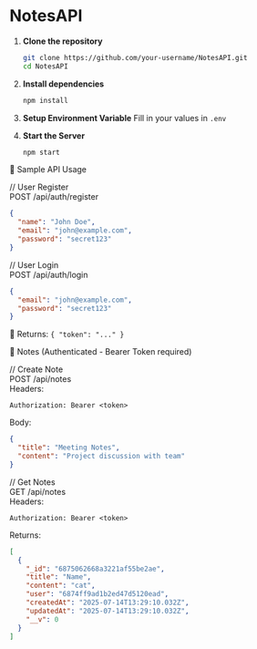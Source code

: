 # NotesAPI

1. **Clone the repository**
   ```bash
   git clone https://github.com/your-username/NotesAPI.git
   cd NotesAPI
   ```

2. **Install dependencies**
   ```bash
   npm install
   ```

3. **Setup Environment Variable**
   Fill in your values in `.env`

4. **Start the Server**
   ```bash
   npm start
   ```

📄 Sample API Usage

// User Register  
POST /api/auth/register  
```json
{
  "name": "John Doe",
  "email": "john@example.com",
  "password": "secret123"
}
```

// User Login  
POST /api/auth/login  
```json
{
  "email": "john@example.com",
  "password": "secret123"
}
```

🔁 Returns: `{ "token": "..." }`

📝 Notes (Authenticated - Bearer Token required)

// Create Note  
POST /api/notes  
Headers:
```
Authorization: Bearer <token>
```
Body:
```json
{
  "title": "Meeting Notes",
  "content": "Project discussion with team"
}
```

// Get Notes  
GET /api/notes  
Headers:
```
Authorization: Bearer <token>
```
Returns:
```json
[
  {
    "_id": "6875062668a3221af55be2ae",
    "title": "Name",
    "content": "cat",
    "user": "6874ff9ad1b2ed47d5120ead",
    "createdAt": "2025-07-14T13:29:10.032Z",
    "updatedAt": "2025-07-14T13:29:10.032Z",
    "__v": 0
  }
]
```